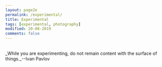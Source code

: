 ```yaml
---
layout: page2e
permalink: /experimental/
title: Experimental
tags: [experimental, photography]
modified: 20-08-2019
comments: false
---
```


[<i class="fa fa-arrow-left"></i>](https://ghattab.github.io/photos/)

<br/>
_While you are experimenting, do not remain content with the surface of things._--Ivan Pavlov
